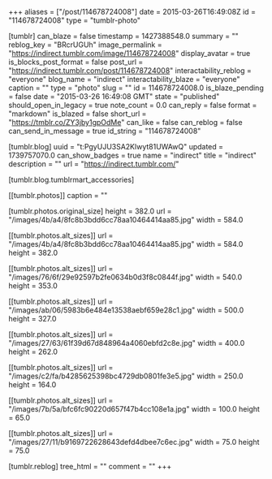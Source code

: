 +++
aliases = ["/post/114678724008"]
date = 2015-03-26T16:49:08Z
id = "114678724008"
type = "tumblr-photo"

[tumblr]
can_blaze = false
timestamp = 1427388548.0
summary = ""
reblog_key = "BRcrUGUh"
image_permalink = "https://indirect.tumblr.com/image/114678724008"
display_avatar = true
is_blocks_post_format = false
post_url = "https://indirect.tumblr.com/post/114678724008"
interactability_reblog = "everyone"
blog_name = "indirect"
interactability_blaze = "everyone"
caption = ""
type = "photo"
slug = ""
id = 114678724008.0
is_blaze_pending = false
date = "2015-03-26 16:49:08 GMT"
state = "published"
should_open_in_legacy = true
note_count = 0.0
can_reply = false
format = "markdown"
is_blazed = false
short_url = "https://tmblr.co/ZY3jby1gpOdMe"
can_like = false
can_reblog = false
can_send_in_message = true
id_string = "114678724008"

[tumblr.blog]
uuid = "t:PgyUJU3SA2Klwyt81UWAwQ"
updated = 1739757070.0
can_show_badges = true
name = "indirect"
title = "indirect"
description = ""
url = "https://indirect.tumblr.com/"

[tumblr.blog.tumblrmart_accessories]

[[tumblr.photos]]
caption = ""

[tumblr.photos.original_size]
height = 382.0
url = "/images/4b/a4/8fc8b3bdd6cc78aa10464414aa85.jpg"
width = 584.0

[[tumblr.photos.alt_sizes]]
url = "/images/4b/a4/8fc8b3bdd6cc78aa10464414aa85.jpg"
width = 584.0
height = 382.0

[[tumblr.photos.alt_sizes]]
url = "/images/76/6f/29e92597b2fe0634b0d3f8c0844f.jpg"
width = 540.0
height = 353.0

[[tumblr.photos.alt_sizes]]
url = "/images/ab/06/5983b6e484e13538aebf659e28c1.jpg"
width = 500.0
height = 327.0

[[tumblr.photos.alt_sizes]]
url = "/images/27/63/61f39d67d848964a4060ebfd2c8e.jpg"
width = 400.0
height = 262.0

[[tumblr.photos.alt_sizes]]
url = "/images/c2/fa/b4285625398bc4729db0801fe3e5.jpg"
width = 250.0
height = 164.0

[[tumblr.photos.alt_sizes]]
url = "/images/7b/5a/bfc6fc90220d657f47b4cc108e1a.jpg"
width = 100.0
height = 65.0

[[tumblr.photos.alt_sizes]]
url = "/images/27/11/b9169722628643defd4dbee7c6ec.jpg"
width = 75.0
height = 75.0

[tumblr.reblog]
tree_html = ""
comment = ""
+++
